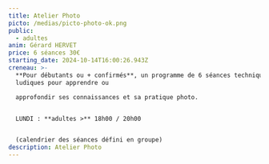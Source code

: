 ```yaml
---
title: Atelier Photo
picto: /medias/picto-photo-ok.png
public:
  - adultes
anim: Gérard HERVET
price: 6 séances 30€
starting_date: 2024-10-14T16:00:26.943Z
creneau: >-
  **Pour débutants ou + confirmés**, un programme de 6 séances techniques et
  ludiques pour apprendre ou

  approfondir ses connaissances et sa pratique photo.


  LUNDI : **adultes >** 18h00 / 20h00


  (calendrier des séances défini en groupe)
description: Atelier Photo
---
```


